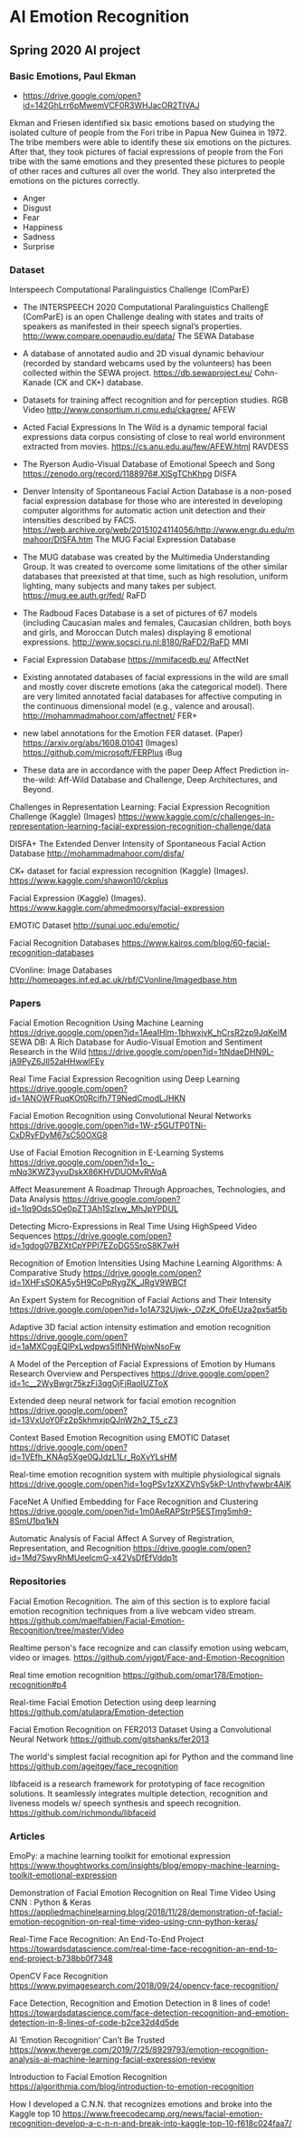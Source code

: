 # AI Emotion Recognition
## Spring 2020 AI project

### Basic Emotions, Paul Ekman 
- https://drive.google.com/open?id=142GhLrr6pMwemVCF0R3WHJacOR2TIVAJ

Ekman and Friesen identified six basic emotions based on studying the isolated culture of people from the Fori tribe in Papua New Guinea in 1972. The tribe members were able to identify these six emotions on the pictures.
After that, they took pictures of facial expressions of people from the Fori tribe with the same emotions and they presented these pictures to people of other races and cultures all over the world. They also interpreted the emotions on the pictures correctly.
- Anger
- Disgust
- Fear
- Happiness
- Sadness
- Surprise

### Dataset
Interspeech Computational Paralinguistics Challenge (ComParE)

- The INTERSPEECH 2020 Computational Paralinguistics ChallengE (ComParE) is an open Challenge dealing with states and traits of speakers as manifested in their speech signal’s properties. http://www.compare.openaudio.eu/data/
The SEWA Database

- A database of annotated audio and 2D visual dynamic behaviour (recorded by standard webcams used by the volunteers) has been collected within the SEWA project. https://db.sewaproject.eu/
Cohn-Kanade (CK and CK+) database. 

- Datasets for training affect recognition and for perception studies. RGB Video http://www.consortium.ri.cmu.edu/ckagree/
AFEW

- Acted Facial Expressions In The Wild is a dynamic temporal facial expressions data corpus consisting of close to real world environment extracted from movies. https://cs.anu.edu.au/few/AFEW.html
RAVDESS

- The Ryerson Audio-Visual Database of Emotional Speech and Song https://zenodo.org/record/1188976#.XlSgTChKhpg
DISFA

- Denver Intensity of Spontaneous Facial Action Database is a non-posed facial expression database for those who are interested in developing computer algorithms for automatic action unit detection and their intensities described by FACS. https://web.archive.org/web/20151024114056/http://www.engr.du.edu/mmahoor/DISFA.htm
The MUG Facial Expression Database

- The MUG database was created by the Multimedia Understanding Group. It was created to overcome some limitations of the other similar databases that preexisted at that time, such as high resolution, uniform lighting, many subjects and many takes per subject. https://mug.ee.auth.gr/fed/ 
RaFD

- The Radboud Faces Database is a set of pictures of 67 models (including Caucasian males and females, Caucasian children, both boys and girls, and Moroccan Dutch males) displaying 8 emotional expressions. http://www.socsci.ru.nl:8180/RaFD2/RaFD
MMI 

- Facial Expression Database https://mmifacedb.eu/
AffectNet

- Existing annotated databases of facial expressions in the wild are small and mostly cover discrete emotions (aka the categorical model). There are very limited annotated facial databases for affective computing in the continuous dimensional model (e.g., valence and arousal). http://mohammadmahoor.com/affectnet/
FER+ 

- new label annotations for the Emotion FER dataset. (Paper) https://arxiv.org/abs/1608.01041 (Images) https://github.com/microsoft/FERPlus
iBug

- These data are in accordance with the paper Deep Affect Prediction in-the-wild: Aff-Wild Database and Challenge, Deep Architectures, and Beyond.

Challenges in Representation Learning: Facial Expression Recognition Challenge (Kaggle) (Images) https://www.kaggle.com/c/challenges-in-representation-learning-facial-expression-recognition-challenge/data 

DISFA+ The Extended Denver Intensity of Spontaneous Facial Action Database http://mohammadmahoor.com/disfa/

CK+ dataset for facial expression recognition (Kaggle) (Images).  https://www.kaggle.com/shawon10/ckplus 

Facial Expression (Kaggle) (Images). https://www.kaggle.com/ahmedmoorsy/facial-expression 

EMOTIC Dataset http://sunai.uoc.edu/emotic/

Facial Recognition Databases https://www.kairos.com/blog/60-facial-recognition-databases 

CVonline: Image Databases http://homepages.inf.ed.ac.uk/rbf/CVonline/Imagedbase.htm 

### Papers
Facial Emotion Recognition Using Machine Learning https://drive.google.com/open?id=1AeaIHlm-1bhwxjvK_hCrsR2zp9JqKeIM 
SEWA DB: A Rich Database for Audio-Visual Emotion and Sentiment Research in the Wild https://drive.google.com/open?id=1tNdaeDHN9L-jA9PyZ6JIl52aHHwwlFEy 

Real Time Facial Expression Recognition using Deep Learning https://drive.google.com/open?id=1ANOWFRuqKOt0Rcifh7T9NedCmodLJHKN 

Facial Emotion Recognition using Convolutional Neural Networks https://drive.google.com/open?id=1W-z5GUTP0TNi-CxDRyFDyM67sC50OXG8 

Use of Facial Emotion Recognition in E-Learning Systems https://drive.google.com/open?id=1o_-mNq3KWZ3yvuDskX86KHVDUOMvRWqA 

Affect Measurement A Roadmap Through Approaches, Technologies, and Data Analysis https://drive.google.com/open?id=1lq9OdsSOe0pZT3Ah1Szlxw_MhJpYPDUL 

Detecting Micro-Expressions in Real Time Using HighSpeed Video Sequences https://drive.google.com/open?id=1gdog07BZXtCpYPPI7EZoDG5SroS8K7wH 

Recognition of Emotion Intensities Using Machine Learning Algorithms: A Comparative Study https://drive.google.com/open?id=1XHFsSOKA5y5H9CoPpRygZK_JRgV9WBCf 

An Expert System for Recognition of Facial Actions and Their Intensity https://drive.google.com/open?id=1o1A732Ujwk-_OZzK_OfoEUza2px5at5b 

Adaptive 3D facial action intensity estimation and emotion recognition https://drive.google.com/open?id=1aMXCggEQlPxLwdpws5IfINHWpiwNsoFw 

A Model of the Perception of Facial Expressions of Emotion by Humans Research Overview and Perspectives https://drive.google.com/open?id=1c__2WyBwgr75kzFi3qgOjFjRaoIUZToX 

Extended deep neural network for facial emotion recognition https://drive.google.com/open?id=13VxUoY0Fz2p5khmxjpQJnW2h2_T5_cZ3 

Context Based Emotion Recognition using EMOTIC Dataset https://drive.google.com/open?id=1VEfh_KNAg5Xge0QJdzL1Lr_RoXvYLsHM 

Real-time emotion recognition system with multiple physiological signals https://drive.google.com/open?id=1ogPSv1zXXZVhSy5kP-Unthyfwwbr4AlK 

FaceNet A Unified Embedding for Face Recognition and Clustering https://drive.google.com/open?id=1m0AeRAPStrP5ESTmg5mh9-8SmU1bq1kN 

Automatic Analysis of Facial Affect A Survey of Registration, Representation, and Recognition https://drive.google.com/open?id=1Md7SwyRhMUeeIcmG-x42VsDfEfVddp1t 

### Repositories

Facial Emotion Recognition. The aim of this section is to explore facial emotion recognition techniques from a live webcam video stream. https://github.com/maelfabien/Facial-Emotion-Recognition/tree/master/Video

Realtime person's face recognize and can classify emotion using webcam, video or images. https://github.com/vjgpt/Face-and-Emotion-Recognition 

Real time emotion recognition https://github.com/omar178/Emotion-recognition#p4 

Real-time Facial Emotion Detection using deep learning https://github.com/atulapra/Emotion-detection

Facial Emotion Recognition on FER2013 Dataset Using a Convolutional Neural Network https://github.com/gitshanks/fer2013 

The world's simplest facial recognition api for Python and the command line https://github.com/ageitgey/face_recognition 

libfaceid is a research framework for prototyping of face recognition solutions. It seamlessly integrates multiple detection, recognition and liveness models w/ speech synthesis and speech recognition. https://github.com/richmondu/libfaceid 

### Articles

EmoPy: a machine learning toolkit for emotional expression https://www.thoughtworks.com/insights/blog/emopy-machine-learning-toolkit-emotional-expression

Demonstration of Facial Emotion Recognition on Real Time Video Using CNN : Python & Keras https://appliedmachinelearning.blog/2018/11/28/demonstration-of-facial-emotion-recognition-on-real-time-video-using-cnn-python-keras/

Real-Time Face Recognition: An End-To-End Project https://towardsdatascience.com/real-time-face-recognition-an-end-to-end-project-b738bb0f7348 

OpenCV Face Recognition https://www.pyimagesearch.com/2018/09/24/opencv-face-recognition/ 

Face Detection, Recognition and Emotion Detection in 8 lines of code! https://towardsdatascience.com/face-detection-recognition-and-emotion-detection-in-8-lines-of-code-b2ce32d4d5de 

AI ‘Emotion Recognition’ Can’t Be Trusted https://www.theverge.com/2019/7/25/8929793/emotion-recognition-analysis-ai-machine-learning-facial-expression-review

Introduction to Facial Emotion Recognition https://algorithmia.com/blog/introduction-to-emotion-recognition 

How I developed a C.N.N. that recognizes emotions and broke into the Kaggle top 10 https://www.freecodecamp.org/news/facial-emotion-recognition-develop-a-c-n-n-and-break-into-kaggle-top-10-f618c024faa7/


